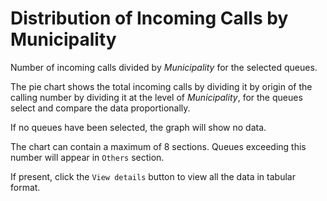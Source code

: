 # Distribution of Incoming Calls by Municipality

Number of incoming calls divided by *Municipality* for the selected queues.

The pie chart shows the total incoming calls by dividing it by
origin of the calling number by dividing it at the level of *Municipality*, 
for the queues select and compare the data proportionally.

If no queues have been selected, the graph will show no data.

The chart can contain a maximum of 8 sections. Queues exceeding this number
will appear in `Others` section.

If present, click the `View details` button to view all the data
in tabular format.
